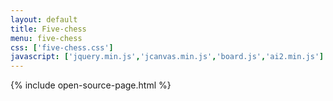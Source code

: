 ```yaml
---
layout: default
title: Five-chess
menu: five-chess
css: ['five-chess.css']
javascript: ['jquery.min.js','jcanvas.min.js','board.js','ai2.min.js']
---
```

{% include open-source-page.html %}